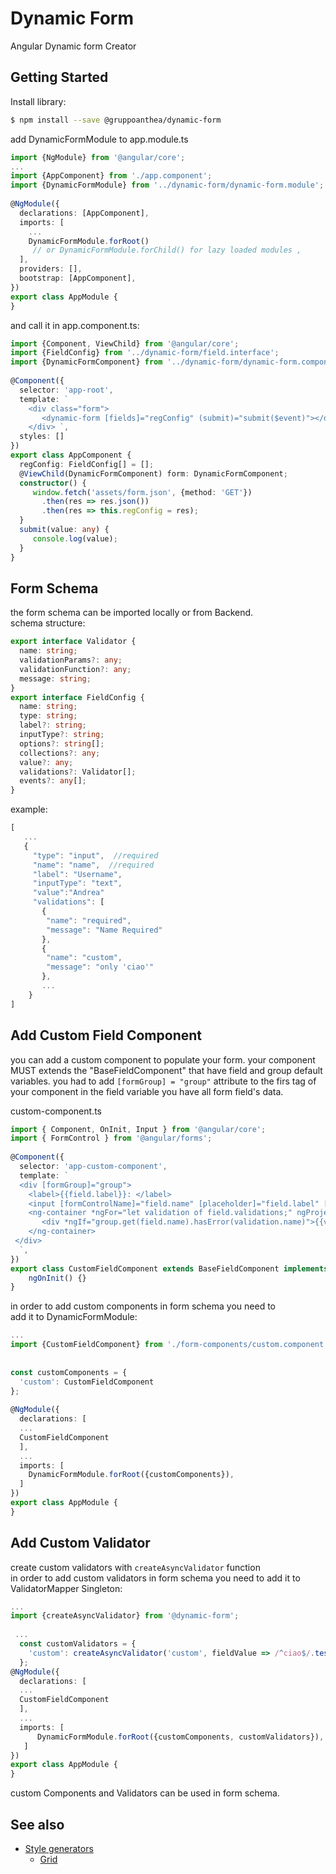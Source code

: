
# Dynamic Form  
  
Angular Dynamic form Creator  
  
## Getting Started
Install library:  
``` bash  
$ npm install --save @gruppoanthea/dynamic-form  
```  
  
add DynamicFormModule to app.module.ts  
  
``` typescript  
import {NgModule} from '@angular/core';    
...  
import {AppComponent} from './app.component';    
import {DynamicFormModule} from '../dynamic-form/dynamic-form.module';    
    
@NgModule({    
  declarations: [AppComponent],    
  imports: [    
    ...    
    DynamicFormModule.forRoot()  
     // or DynamicFormModule.forChild() for lazy loaded modules ,    
  ],    
  providers: [],    
  bootstrap: [AppComponent],    
})    
export class AppModule {    
}  
```  
and call it in app.component.ts:  
``` typescript 
import {Component, ViewChild} from '@angular/core';    
import {FieldConfig} from '../dynamic-form/field.interface';    
import {DynamicFormComponent} from '../dynamic-form/dynamic-form.component';    
    
@Component({    
  selector: 'app-root',    
  template: `    
    <div class="form">  
       <dynamic-form [fields]="regConfig" (submit)="submit($event)"></dynamic-form>    
    </div> `,    
  styles: []    
})    
export class AppComponent {    
  regConfig: FieldConfig[] = [];    
  @ViewChild(DynamicFormComponent) form: DynamicFormComponent;    
  constructor() {    
     window.fetch('assets/form.json', {method: 'GET'})    
       .then(res => res.json())    
       .then(res => this.regConfig = res);  
  }    
  submit(value: any) {    
     console.log(value);    
  }  
}  
```  
  
## Form Schema  
  
the form schema can be imported locally or from Backend.  
 schema structure:  
``` typescript  
export interface Validator {    
  name: string;    
  validationParams?: any;    
  validationFunction?: any;    
  message: string;    
}    
export interface FieldConfig {    
  name: string;    
  type: string;    
  label?: string;    
  inputType?: string;    
  options?: string[];    
  collections?: any;    
  value?: any;    
  validations?: Validator[];    
  events?: any[];    
}  
```  
  
example:  
``` typescript  
[    
   ...  
   {   
     "type": "input",  //required  
     "name": "name",  //required  
     "label": "Username",    
     "inputType": "text",  
     "value":"Andrea"    
     "validations": [    
       {  
        "name": "required",    
        "message": "Name Required"    
       },    
       {  
        "name": "custom",    
        "message": "only 'ciao'"    
       },  
       ...  
    }  
]  
```  
  
  
## Add Custom Field Component  
  
you can add a custom component to populate your form.
your component MUST extends the "BaseFieldComponent"  that have 
field and group default variables.
you had to add `[formGroup] = "group"` attribute to the firs tag of your component
in the field variable you have all form field's data.

 custom-component.ts  
``` typescript  
import { Component, OnInit, Input } from '@angular/core';    
import { FormControl } from '@angular/forms';    
    
@Component({    
  selector: 'app-custom-component',    
  template: `  
  <div [formGroup]="group">    
    <label>{{field.label}}: </label>    
    <input [formControlName]="field.name" [placeholder]="field.label" [type]="field.inputType">    
    <ng-container *ngFor="let validation of field.validations;" ngProjectAs="div">    
       <div *ngIf="group.get(field.name).hasError(validation.name)">{{validation.message}}</div>    
    </ng-container>  
 </div>  
  `,    
})    
export class CustomFieldComponent extends BaseFieldComponent implements OnInit {
	ngOnInit() {}
}  
```  
in order to add custom components in form schema you need to  
 add it to DynamicFormModule:  
```  typescript
...   
import {CustomFieldComponent} from './form-components/custom.component';    
    
    
const customComponents = {    
  'custom': CustomFieldComponent    
};    
  
@NgModule({    
  declarations: [  
  ...  
  CustomFieldComponent  
  ],    
  ...     
  imports: [    
    DynamicFormModule.forRoot({customComponents}),    
  ]  
})    
export class AppModule {    
}  
```  
## Add Custom Validator  
create custom validators with `createAsyncValidator` function  
in order to add custom validators in form schema you need to add it to ValidatorMapper Singleton:  
``` typescript  
...   
import {createAsyncValidator} from '@dynamic-form';    
    
 ...   
  const customValidators = {    
    'custom': createAsyncValidator('custom', fieldValue => /^ciao$/.test(fieldValue))    
  };    
@NgModule({    
  declarations: [  
  ...  
  CustomFieldComponent  
  ],    
  ...     
  imports: [    
      DynamicFormModule.forRoot({customComponents, customValidators}),    
   ]  
})    
export class AppModule {    
}  
```  
  
custom Components and Validators can be used in form schema.

## See also

- [Style generators](https://github.com/and-valentini/ng-dynamic-form/blob/master/projects/dynamic-form/doc/style-generators.md)
  - [Grid](https://github.com/and-valentini/ng-dynamic-form/blob/master/projects/dynamic-form/doc/grid.style-generator.md)
